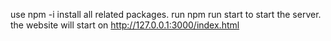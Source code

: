 use npm -i install all related packages.
run npm run start to start the server.
the website will start on http://127.0.0.1:3000/index.html
